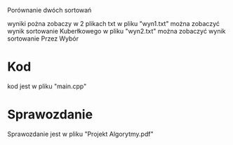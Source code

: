 Porównanie dwóch sortowań 

wyniki pożna zobaczy w 2 plikach txt
w pliku "wyn1.txt" można zobaczyć wynik sortowanie Kuberłkowego 
w pliku "wyn2.txt" można zobaczyć wynik sortowanie Przez Wybór


# Kod
kod jest w pliku "main.cpp"


# Sprawozdanie
Sprawozdanie jest w pliku "Projekt Algorytmy.pdf"
